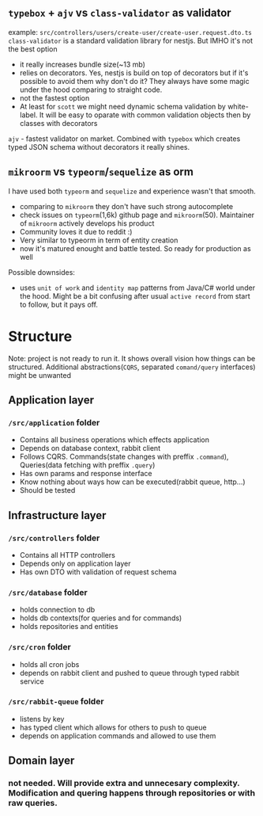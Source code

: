 ## `typebox` + `ajv` vs `class-validator` as validator
example: `src/controllers/users/create-user/create-user.request.dto.ts`
`class-validator` is a standard validation library for nestjs. But IMHO it's not the best option
- it really increases bundle size(~13 mb)
- relies on decorators. Yes, nestjs is build on top of decorators but if it's possible to avoid them why don't do it? They always have some magic under the hood comparing to straight code.
- not the fastest option
- At least for `scott` we might need dynamic schema validation by white-label. It will be easy to oparate with common validation objects then by classes with decorators

`ajv` - fastest validator on market. Combined with `typebox` which creates typed JSON schema without decorators it really shines.


## `mikroorm` vs `typeorm`/`sequelize` as orm
I have used both `typeorm` and `sequelize` and experience wasn't that smooth.
- comparing to `mikroorm` they don't have such strong autocomplete
- check issues on `typeorm`(1,6k) github page and `mikroorm`(50). Maintainer of `mikroorm` actively develops his product
- Community loves it due to reddit :)
- Very similar to typeorm in term of entity creation
- now it's matured enought and battle tested. So ready for production as well

Possible downsides:
- uses `unit of work` and `identity map` patterns from Java/C# world under the hood. Might be a bit confusing after usual `active record` from start to follow, but it pays off.

# Structure
Note: project is not ready to run it. It shows overall vision how things can be structured. Additional abstractions(`CQRS`, separated `comand/query` interfaces) might be unwanted 

## Application layer
### `/src/application` folder

- Contains all business operations which effects application
- Depends on database context, rabbit client
- Follows CQRS. Commands(state changes with preffix `.command`), Queries(data fetching with preffix `.query`)
- Has own params and response interface
- Know nothing about ways how can be executed(rabbit queue, http...)
- Should be tested

## Infrastructure layer
### `/src/controllers` folder

- Contains all HTTP controllers
- Depends only on application layer
- Has own DTO with validation of request schema

### `/src/database` folder

- holds connection to db
- holds db contexts(for queries and for commands)
- holds repositories and entities

### `/src/cron` folder

- holds all cron jobs
- depends on rabbit client and pushed to queue through typed rabbit service

### `/src/rabbit-queue` folder

- listens by key
- has typed client which allows for others to push to queue
- depends on application commands and allowed to use them

## Domain layer
### not needed. Will provide extra and unnecesary complexity. Modification and quering happens through repositories or with raw queries.
